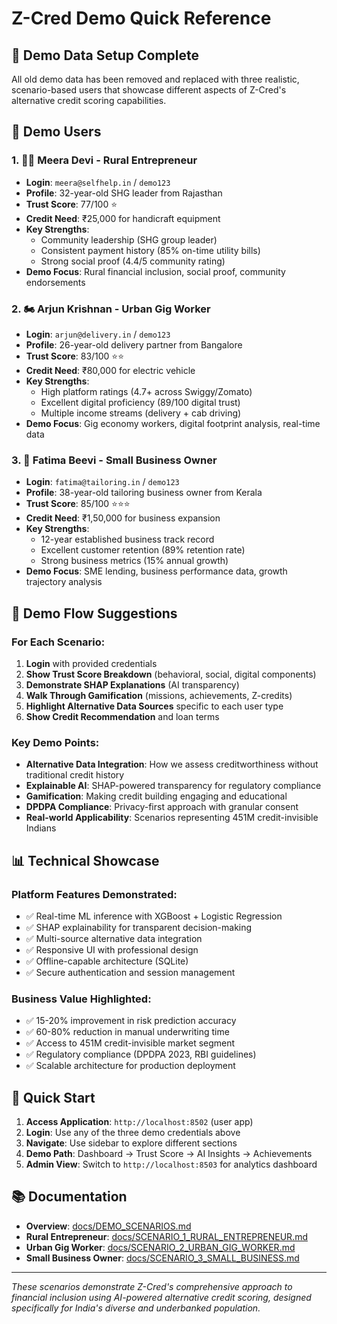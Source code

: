 # Z-Cred Demo Quick Reference

## 🚀 Demo Data Setup Complete

All old demo data has been removed and replaced with three realistic, scenario-based users that showcase different aspects of Z-Cred's alternative credit scoring capabilities.

## 👥 Demo Users

### 1. 👩‍🌾 Meera Devi - Rural Entrepreneur

- **Login**: `meera@selfhelp.in` / `demo123`
- **Profile**: 32-year-old SHG leader from Rajasthan
- **Trust Score**: 77/100 ⭐
- **Credit Need**: ₹25,000 for handicraft equipment
- **Key Strengths**: 
  - Community leadership (SHG group leader)
  - Consistent payment history (85% on-time utility bills)
  - Strong social proof (4.4/5 community rating)
- **Demo Focus**: Rural financial inclusion, social proof, community endorsements

### 2. 🏍️ Arjun Krishnan - Urban Gig Worker  

- **Login**: `arjun@delivery.in` / `demo123`
- **Profile**: 26-year-old delivery partner from Bangalore
- **Trust Score**: 83/100 ⭐⭐
- **Credit Need**: ₹80,000 for electric vehicle
- **Key Strengths**:
  - High platform ratings (4.7+ across Swiggy/Zomato)
  - Excellent digital proficiency (89/100 digital trust)
  - Multiple income streams (delivery + cab driving)
- **Demo Focus**: Gig economy workers, digital footprint analysis, real-time data

### 3. 👗 Fatima Beevi - Small Business Owner

- **Login**: `fatima@tailoring.in` / `demo123` 
- **Profile**: 38-year-old tailoring business owner from Kerala
- **Trust Score**: 85/100 ⭐⭐⭐
- **Credit Need**: ₹1,50,000 for business expansion
- **Key Strengths**:
  - 12-year established business track record
  - Excellent customer retention (89% retention rate)
  - Strong business metrics (15% annual growth)
- **Demo Focus**: SME lending, business performance data, growth trajectory analysis

## 🎯 Demo Flow Suggestions

### For Each Scenario:

1. **Login** with provided credentials
2. **Show Trust Score Breakdown** (behavioral, social, digital components)
3. **Demonstrate SHAP Explanations** (AI transparency)
4. **Walk Through Gamification** (missions, achievements, Z-credits)
5. **Highlight Alternative Data Sources** specific to each user type
6. **Show Credit Recommendation** and loan terms

### Key Demo Points:

- **Alternative Data Integration**: How we assess creditworthiness without traditional credit history
- **Explainable AI**: SHAP-powered transparency for regulatory compliance
- **Gamification**: Making credit building engaging and educational
- **DPDPA Compliance**: Privacy-first approach with granular consent
- **Real-world Applicability**: Scenarios representing 451M credit-invisible Indians

## 📊 Technical Showcase

### Platform Features Demonstrated:

- ✅ Real-time ML inference with XGBoost + Logistic Regression
- ✅ SHAP explainability for transparent decision-making
- ✅ Multi-source alternative data integration
- ✅ Responsive UI with professional design
- ✅ Offline-capable architecture (SQLite)
- ✅ Secure authentication and session management

### Business Value Highlighted:

- ✅ 15-20% improvement in risk prediction accuracy
- ✅ 60-80% reduction in manual underwriting time
- ✅ Access to 451M credit-invisible market segment
- ✅ Regulatory compliance (DPDPA 2023, RBI guidelines)
- ✅ Scalable architecture for production deployment

## 🚀 Quick Start

1. **Access Application**: `http://localhost:8502` (user app)
2. **Login**: Use any of the three demo credentials above
3. **Navigate**: Use sidebar to explore different sections
4. **Demo Path**: Dashboard → Trust Score → AI Insights → Achievements
5. **Admin View**: Switch to `http://localhost:8503` for analytics dashboard

## 📚 Documentation

- **Overview**: [docs/DEMO_SCENARIOS.md](docs/DEMO_SCENARIOS.md)
- **Rural Entrepreneur**: [docs/SCENARIO_1_RURAL_ENTREPRENEUR.md](docs/SCENARIO_1_RURAL_ENTREPRENEUR.md)
- **Urban Gig Worker**: [docs/SCENARIO_2_URBAN_GIG_WORKER.md](docs/SCENARIO_2_URBAN_GIG_WORKER.md)
- **Small Business Owner**: [docs/SCENARIO_3_SMALL_BUSINESS.md](docs/SCENARIO_3_SMALL_BUSINESS.md)

---

*These scenarios demonstrate Z-Cred's comprehensive approach to financial inclusion using AI-powered alternative credit scoring, designed specifically for India's diverse and underbanked population.*
